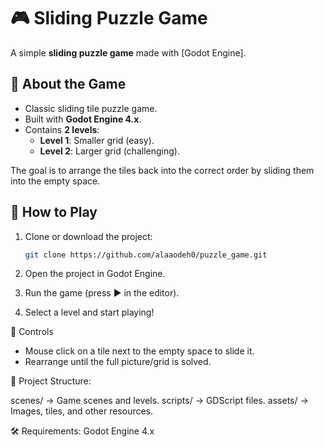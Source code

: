 # 🎮 Sliding Puzzle Game

A simple **sliding puzzle game** made with [Godot Engine].  

## 🧩 About the Game
- Classic sliding tile puzzle game.
- Built with **Godot Engine 4.x**.
- Contains **2 levels**:
  - **Level 1**: Smaller grid (easy).
  - **Level 2**: Larger grid (challenging).

The goal is to arrange the tiles back into the correct order by sliding them into the empty space.

## 🚀 How to Play
1. Clone or download the project:
   ```bash
   git clone https://github.com/alaaodeh0/puzzle_game.git
2. Open the project in Godot Engine.

3. Run the game (press ▶️ in the editor).

4. Select a level and start playing!


🎯 Controls

- Mouse click on a tile next to the empty space to slide it.
- Rearrange until the full picture/grid is solved.

📂 Project Structure:

scenes/ → Game scenes and levels.
scripts/ → GDScript files.
assets/ → Images, tiles, and other resources.


🛠️ Requirements: 
Godot Engine 4.x


